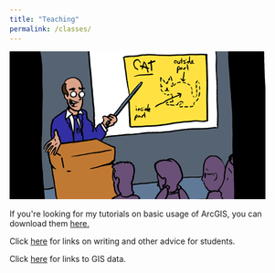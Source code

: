 ```yaml
---
title: "Teaching"
permalink: /classes/
---
```

![cat_smbc](/assets/images/cat_smbc.gif)

If you're looking for my tutorials on basic usage of ArcGIS, you can download them [here.](https://github.com/noeldjohnson/ArcGIS-Tutorial.git)

Click [here](https://noeldjohnson.github.io/student_advice/) for links on writing and other advice for students.

Click [here](https://noeldjohnson.github.io/gis_links/) for links to GIS data.
